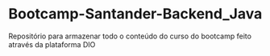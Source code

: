 # Bootcamp-Santander-Backend_Java
Repositório para armazenar todo o conteúdo do curso do bootcamp feito através da plataforma DIO
